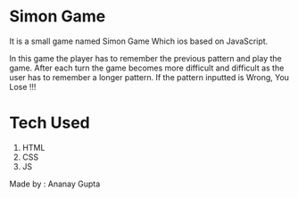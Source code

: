 # Simon Game

It is a small game named Simon Game Which ios based on JavaScript.

In this game the player has to remember the previous pattern and play the game.
After each turn the game becomes more difficult and difficult as the user has to remember a longer pattern.
If the pattern inputted is Wrong, You Lose !!!

# Tech Used

1. HTML
2. CSS
3. JS

Made by : Ananay Gupta

